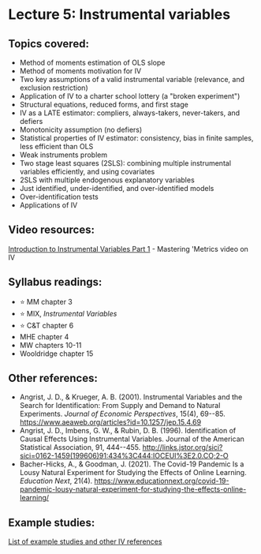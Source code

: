 # Lecture 5: Instrumental variables

## Topics covered:

* Method of moments estimation of OLS slope
* Method of moments motivation for IV
* Two key assumptions of a valid instrumental variable (relevance, and exclusion restriction)
* Application of IV to a charter school lottery (a "broken experiment")
* Structural equations, reduced forms, and first stage
* IV as a LATE estimator: compliers, always-takers, never-takers, and defiers
* Monotonicity assumption (no defiers)
* Statistical properties of IV estimator: consistency, bias in finite samples, less efficient than OLS
* Weak instruments problem
* Two stage least squares (2SLS): combining multiple instrumental variables efficiently, and using covariates
* 2SLS with multiple endogenous explanatory variables
* Just identified, under-identified, and over-identified models
* Over-identification tests
* Applications of IV

## Video resources:

[Introduction to Instrumental Variables Part 1](https://mru.org/courses/mastering-econometrics/introduction-instrumental-variables-part-one) - Mastering 'Metrics video on IV

## Syllabus readings:

* :star: MM chapter 3
* :star: MIX, *Instrumental Variables*
* :star: C&T chapter 6
* MHE chapter 4
* MW chapters 10-11
* Wooldridge chapter 15

## Other references:

* Angrist, J. D., & Krueger, A. B. (2001). Instrumental Variables and the Search for Identification: From Supply and Demand to Natural Experiments. *Journal of Economic Perspectives*, 15(4), 69--85. https://www.aeaweb.org/articles?id=10.1257/jep.15.4.69 
* Angrist, J. D., Imbens, G. W., & Rubin, D. B. (1996). Identification of Causal Effects Using Instrumental Variables. Journal of the American Statistical Association, 91, 444--455. http://links.jstor.org/sici?sici=0162-1459(199606)91:434%3C444:IOCEUI%3E2.0.CO;2-O 
* Bacher-Hicks, A., & Goodman, J. (2021). The Covid-19 Pandemic Is a Lousy Natural Experiment for Studying the Effects of Online Learning. *Education Next*, 21(4). https://www.educationnext.org/covid-19-pandemic-lousy-natural-experiment-for-studying-the-effects-online-learning/ 

## Example studies:

[List of example studies and other IV references](https://github.com/spcorcor18/LPO-8852/blob/main/lectures/Lecture%205%20-%20Instrumental%20variables/Example%20studies%20-%20IV.md)


